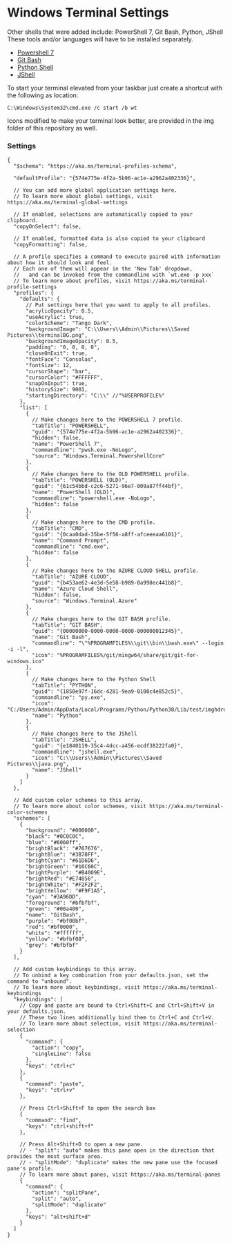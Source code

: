 # Windows Terminal Settings

Other shells that were added include: PowerShell 7, Git Bash, Python, JShell
These tools and/or languages will have to be installed separately.

- [Powershell 7](https://github.com/PowerShell/PowerShell)
- [Git Bash](https://git-scm.com/downloads)
- [Python Shell](https://www.python.org/downloads/)
- [JShell](https://www.oracle.com/java/technologies/javase-downloads.html)

To start your terminal elevated from your taskbar just create a shortcut with the following as location:

	C:\Windows\System32\cmd.exe /c start /b wt

Icons modified to make your terminal look better, are provided in the img folder of this repository as well.

### Settings

	{
	  "$schema": "https://aka.ms/terminal-profiles-schema",

	  "defaultProfile": "{574e775e-4f2a-5b96-ac1e-a2962a402336}",

	  // You can add more global application settings here.
	  // To learn more about global settings, visit https://aka.ms/terminal-global-settings

	  // If enabled, selections are automatically copied to your clipboard.
	  "copyOnSelect": false,

	  // If enabled, formatted data is also copied to your clipboard
	  "copyFormatting": false,

	  // A profile specifies a command to execute paired with information about how it should look and feel.
	  // Each one of them will appear in the 'New Tab' dropdown,
	  //   and can be invoked from the commandline with `wt.exe -p xxx`
	  // To learn more about profiles, visit https://aka.ms/terminal-profile-settings
	  "profiles": {
		"defaults": {
		  // Put settings here that you want to apply to all profiles.
		  "acrylicOpacity": 0.5,
		  "useAcrylic": true,
		  "colorScheme": "Tango Dark",
		  "backgroundImage": "C:\\Users\\Admin\\Pictures\\Saved Pictures\\terminalBG.png",
		  "backgroundImageOpacity": 0.5,
		  "padding": "0, 0, 0, 0",
		  "closeOnExit": true,
		  "fontFace": "Consolas",
		  "fontSize": 12,
		  "cursorShape": "bar",
		  "cursorColor": "#FFFFFF",
		  "snapOnInput": true,
		  "historySize": 9001,
		  "startingDirectory": "C:\\" //"%USERPROFILE%"
		},
		"list": [
		  {
			// Make changes here to the POWERSHELL 7 profile.
			"tabTitle": "POWERSHELL",
			"guid": "{574e775e-4f2a-5b96-ac1e-a2962a402336}",
			"hidden": false,
			"name": "PowerShell 7",
			"commandline": "pwsh.exe -NoLogo",
			"source": "Windows.Terminal.PowershellCore"
		  },
		  {
			// Make changes here to the OLD POWERSHELL profile.
			"tabTitle": "POWERSHELL (OLD)",
			"guid": "{61c54bbd-c2c6-5271-96e7-009a87ff44bf}",
			"name": "PowerShell (OLD)",
			"commandline": "powershell.exe -NoLogo",
			"hidden": false
		  },
		  {
			// Make changes here to the CMD profile.
			"tabTitle": "CMD",
			"guid": "{0caa0dad-35be-5f56-a8ff-afceeeaa6101}",
			"name": "Command Prompt",
			"commandline": "cmd.exe",
			"hidden": false
		  },
		  {
			// Make changes here to the AZURE CLOUD SHELL profile.
			"tabTitle": "AZURE CLOUD",
			"guid": "{b453ae62-4e3d-5e58-b989-0a998ec441b8}",
			"name": "Azure Cloud Shell",
			"hidden": false,
			"source": "Windows.Terminal.Azure"
		  },
		  {
			// Make changes here to the GIT BASH profile.
			"tabTitle": "GIT BASH",
			"guid": "{00000000-0000-0000-0000-000000012345}",
			"name": "Git Bash",
			"commandline": "\"%PROGRAMFILES%\\git\\bin\\bash.exe\" --login -i -l",
			"icon": "%PROGRAMFILES%/git/mingw64/share/git/git-for-windows.ico"
		  },
		  {
			// Make changes here to the Python Shell
			"tabTitle": "PYTHON",
			"guid": "{1850e97f-16dc-4281-9ea9-0100c4e852c5}",
			"commandline": "py.exe",
			"icon": "C:/Users/Admin/AppData/Local/Programs/Python/Python38/Lib/test/imghdrdata/python.png",
			"name": "Python"
		  },
		  {
			// Make changes here to the JShell
			"tabTitle": "JSHELL",
			"guid": "{e1840119-35c4-4dcc-a456-ecdf38222fa0}",
			"commandline": "jshell.exe",
			"icon": "C:\\Users\\Admin\\Pictures\\Saved Pictures\\java.png",
			"name": "JShell"
		  }
		]
	  },

	  // Add custom color schemes to this array.
	  // To learn more about color schemes, visit https://aka.ms/terminal-color-schemes
	  "schemes": [
		{
		  "background": "#000000",
		  "black": "#0C0C0C",
		  "blue": "#6060ff",
		  "brightBlack": "#767676",
		  "brightBlue": "#3B78FF",
		  "brightCyan": "#61D6D6",
		  "brightGreen": "#16C60C",
		  "brightPurple": "#B4009E",
		  "brightRed": "#E74856",
		  "brightWhite": "#F2F2F2",
		  "brightYellow": "#F9F1A5",
		  "cyan": "#3A96DD",
		  "foreground": "#bfbfbf",
		  "green": "#00a400",
		  "name": "GitBash",
		  "purple": "#bf00bf",
		  "red": "#bf0000",
		  "white": "#ffffff",
		  "yellow": "#bfbf00",
		  "grey": "#bfbfbf"
		}
	  ],

	  // Add custom keybindings to this array.
	  // To unbind a key combination from your defaults.json, set the command to "unbound".
	  // To learn more about keybindings, visit https://aka.ms/terminal-keybindings
	  "keybindings": [
		// Copy and paste are bound to Ctrl+Shift+C and Ctrl+Shift+V in your defaults.json.
		// These two lines additionally bind them to Ctrl+C and Ctrl+V.
		// To learn more about selection, visit https://aka.ms/terminal-selection
		{
		  "command": {
			"action": "copy",
			"singleLine": false
		  },
		  "keys": "ctrl+c"
		},
		{
		  "command": "paste",
		  "keys": "ctrl+v"
		},

		// Press Ctrl+Shift+F to open the search box
		{
		  "command": "find",
		  "keys": "ctrl+shift+f"
		},

		// Press Alt+Shift+D to open a new pane.
		// - "split": "auto" makes this pane open in the direction that provides the most surface area.
		// - "splitMode": "duplicate" makes the new pane use the focused pane's profile.
		// To learn more about panes, visit https://aka.ms/terminal-panes
		{
		  "command": {
			"action": "splitPane",
			"split": "auto",
			"splitMode": "duplicate"
		  },
		  "keys": "alt+shift+d"
		}
	  ]
	}